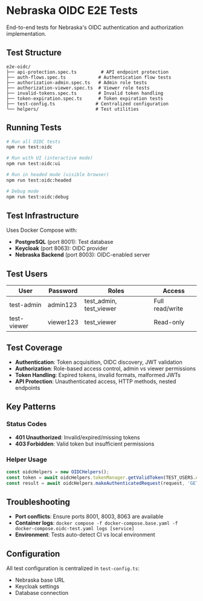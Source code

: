# Nebraska OIDC E2E Tests

End-to-end tests for Nebraska's OIDC authentication and authorization implementation.

## Test Structure

```
e2e-oidc/
├── api-protection.spec.ts         # API endpoint protection
├── auth-flows.spec.ts            # Authentication flow tests
├── authorization-admin.spec.ts   # Admin role tests
├── authorization-viewer.spec.ts  # Viewer role tests
├── invalid-tokens.spec.ts        # Invalid token handling
├── token-expiration.spec.ts      # Token expiration tests
├── test-config.ts               # Centralized configuration
└── helpers/                     # Test utilities
```

## Running Tests

```bash
# Run all OIDC tests
npm run test:oidc

# Run with UI (interactive mode)
npm run test:oidc:ui

# Run in headed mode (visible browser)
npm run test:oidc:headed

# Debug mode
npm run test:oidc:debug
```

## Test Infrastructure

Uses Docker Compose with:

- **PostgreSQL** (port 8001): Test database
- **Keycloak** (port 8063): OIDC provider
- **Nebraska Backend** (port 8003): OIDC-enabled server

## Test Users

| User        | Password  | Roles                   | Access          |
| ----------- | --------- | ----------------------- | --------------- |
| test-admin  | admin123  | test_admin, test_viewer | Full read/write |
| test-viewer | viewer123 | test_viewer             | Read-only       |

## Test Coverage

- **Authentication**: Token acquisition, OIDC discovery, JWT validation
- **Authorization**: Role-based access control, admin vs viewer permissions
- **Token Handling**: Expired tokens, invalid formats, malformed JWTs
- **API Protection**: Unauthenticated access, HTTP methods, nested endpoints

## Key Patterns

### Status Codes

- **401 Unauthorized**: Invalid/expired/missing tokens
- **403 Forbidden**: Valid token but insufficient permissions

### Helper Usage

```typescript
const oidcHelpers = new OIDCHelpers();
const token = await oidcHelpers.tokenManager.getValidToken(TEST_USERS.ADMIN);
const result = await oidcHelpers.makeAuthenticatedRequest(request, 'GET', '/api/apps', token.token);
```

## Troubleshooting

- **Port conflicts**: Ensure ports 8001, 8003, 8063 are available
- **Container logs**: `docker compose -f docker-compose.base.yaml -f docker-compose.oidc-test.yaml logs [service]`
- **Environment**: Tests auto-detect CI vs local environment

## Configuration

All test configuration is centralized in `test-config.ts`:

- Nebraska base URL
- Keycloak settings
- Database connection
